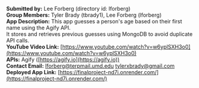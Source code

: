 **Submitted by:** Lee Forberg (directory id: lforberg)  
**Group Members:** Tyler Brady (tbrady1), Lee Forberg (lforberg)  
**App Description:** This app guesses a person's age based on their first name using the Agify API.  
It stores and retrieves previous guesses using MongoDB to avoid duplicate API calls. <br>
**YouTube Video Link:** [https://www.youtube.com/watch?v=w6yplSXH3o0](https://www.youtube.com/watch?v=w6yplSXH3o0)  
**APIs:** Agify ([https://agify.io](https://agify.io))  
**Contact Email:** lforberg@terpmail.umd.edu tylerxbrady@gmail.com  
**Deployed App Link:** [https://finalproject-nd7i.onrender.com/](https://finalproject-nd7i.onrender.com/)

